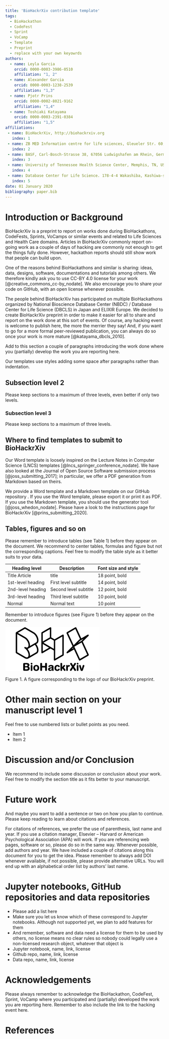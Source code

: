 ```yaml
---
title: 'BioHackrXiv contribution template'
tags:
  - BioHackathon
  - CodeFest
  - Sprint
  - VoCamp
  - Template
  - Preprint
  - replace with your own keyowrds
authors:
  - name: Leyla Garcia
    orcid: 0000-0003-3986-0510
    affiliation: "1, 2"
  - name: Alexander Garcia
    orcid: 0000-0003-1238-2539
    affiliation: "1,3"
  - name: Pjotr Prins
    orcid: 0000-0002-8021-9162
    affiliation: "1,4"
  - name: Toshiaki Katayama
    orcid: 0000-0003-2391-0384
    affiliation: "1,5"
affiliations:
 - name: BioHackrXiv, http://biohackrxiv.org
   index: 1
 - name: ZB MED Information centre for life sciences, Gleueler Str. 60, 50931 Cologne, Germany
   index: 2
 - name: BASF, Carl-Bosch-Strasse 38, 67056 Ludwigshafen am Rhein, Germany
   index: 3
 - name: University of Tennessee Health Science Center, Memphis, TN, US
   index: 4
 - name: Database Center for Life Science. 178-4-4 Wakashiba, Kashiwa-shi, Chiba 277-0871, Japan
   index: 5
date: 01 January 2020
bibliography: paper.bib
---
```


# Introduction or Background

BioHackrXiv is a preprint to report on works done during BioHackathons, CodeFests, Sprints, VoCamps or similar events and related to Life Sciences and Health Care domains. Articles in BioHackrXiv commonly report on-going work as a couple of days of hacking are commonly not enough to get the things fully done. However, hackathon reports should still show work that people can build upon.

One of the reasons behind BioHackathons and similar is sharing: ideas, data, designs, software, documentations and tutorials among others. We therefore kindly ask you to use CC-BY 4.0 license for your work [@creative_commons_cc-by_nodate].  We also encourage you to share your code on GitHub, with an open license whenever possible.

The people behind BioHackrXiv has participated on multiple BioHackathons organized by National Bioscience Database Center (NBDC) / Database Center for Life Science (DBCLS) in Japan and ELIXIR Europe. We decided to create BioHackrXiv preprint in order to make it easier for all to share and report on the work done at this sort of events. Of course, any hacking event is welcome to publish here, the more the merrier they say! And, if you want to go for a more formal peer-reviewed publication, you can always do so once your work is more mature [@katayama_dbcls_2010].

Add to this section a couple of paragraphs introducing the work done where you (partially) develop the work you are reporting here. 

Our templates use styles adding some space after paragraphs rather than indentation.

## Subsection level 2

Please keep sections to a maximum of three levels, even better if only two levels.

### Subsection level 3

Please keep sections to a maximum of three levels.

## Where to find templates to submit to BioHackrXiv

Our Word template is loosely inspired on the Lecture Notes in Computer Science (LNCS) templates [@lncs_springer_conference_nodate]. We have also looked at the Journal of Open Source Software submission process [@joss_submitting_2017]; in particular, we offer a PDF generation from Markdown based on theirs. 

We provide a Word template and a Markdown template on our GitHub repository <TODO link to GitHub repo>. If you use the Word template, please export it or print it as PDF. If you use the Markdown template, you should use the generator tool [@joss_whedon_nodate]. Please have a look to the instructions page for BioHackrXiv [@prins_submitting_2020].  


## Tables, figures and so on

Please remember to introduce tables (see Table 1) before they appear on the document. We recommend to center tables, formulas and figure but not the corresponding captions. Feel free to modify the table style as it better suits to your data.

Heading level	| Description	| Font size and style |
---------- | ---------- | ---------- |
Title	Article | title	| 18 point, bold |
1st-level heading	| First level subtitle	| 14 point, bold |
2nd-level heading	| Second level subtitle	| 12 point, bold | 
3rd-level heading	| Third level subtitle | 10 point, bold |
Normal |	Normal text |	10 point



Remember to introduce figures (see Figure 1) before they appear on the document. 

![BioHackrXiv](./biohackrxiv.png)

Figure 1. A figure corresponding to the logo of our BioHackrXiv preprint.

# Other main section on your manuscript level 1

Feel free to use numbered lists or bullet points as you need.
* Item 1
* Item 2

# Discussion and/or Conclusion

We recommend to include some discussion or conclusion about your work. Feel free to modify the section title as it fits better to your manuscript.

# Future work

And maybe you want to add a sentence or two on how you plan to continue. Please keep reading to learn about citations and references.

For citations of references, we prefer the use of parenthesis, last name and year. If you use a citation manager, Elsevier – Harvard or American Psychological Association (APA) will work. If you are referencing web pages, software or so, please do so in the same way. Whenever possible, add authors and year. We have included a couple of citations along this document for you to get the idea. Please remember to always add DOI whenever available, if not possible, please provide alternative URLs. You will end up with an alphabetical order list by authors’ last name.

# Jupyter notebooks, GitHub repositories and data repositories

* Please add a list here
* Make sure you let us know which of these correspond to Jupyter notebooks. Although not supported yet, we plan to add features for them
* And remember, software and data need a license for them to be used by others, no license means no clear rules so nobody could legally use a non-licensed research object, whatever that object is
* Jupyter notebook, name, link, license
* Github repo, name, link, license
* Data repo, name, link, license

# Acknowledgements

Please always remember to acknowledge the BioHackathon, CodeFest, Sprint, VoCamp where you participated and (partially) developed the work you are reporting here. Remember to also include the link to the hacking event here.


# References

